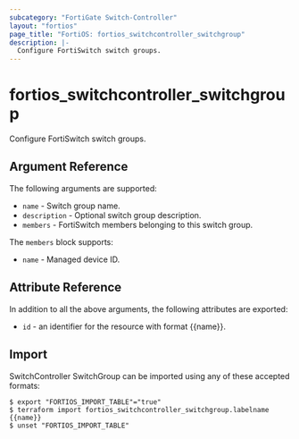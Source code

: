```yaml
---
subcategory: "FortiGate Switch-Controller"
layout: "fortios"
page_title: "FortiOS: fortios_switchcontroller_switchgroup"
description: |-
  Configure FortiSwitch switch groups.
---
```


# fortios_switchcontroller_switchgroup
Configure FortiSwitch switch groups.

## Argument Reference

The following arguments are supported:

* `name` - Switch group name.
* `description` - Optional switch group description.
* `members` - FortiSwitch members belonging to this switch group.

The `members` block supports:

* `name` - Managed device ID.


## Attribute Reference

In addition to all the above arguments, the following attributes are exported:
* `id` - an identifier for the resource with format {{name}}.

## Import

SwitchController SwitchGroup can be imported using any of these accepted formats:
```
$ export "FORTIOS_IMPORT_TABLE"="true"
$ terraform import fortios_switchcontroller_switchgroup.labelname {{name}}
$ unset "FORTIOS_IMPORT_TABLE"
```
